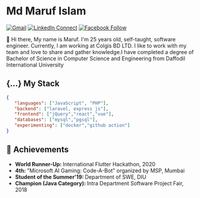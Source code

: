 # Md Maruf Islam

[![Gmail](https://img.shields.io/badge/%20-Send%20Mail-black?color=14171A&labelColor=ef5350&logo=gmail&logoColor=ffffff)](mailto:maruf4426@diu.edu.bd)
[![LinkedIn Connect](https://img.shields.io/badge/%20-Connect-black?color=14171A&labelColor=212121&logo=linkedin&logoColor=ffffff)](https://www.linkedin.com/in/shunjid/)
[![Facebook Follow](https://img.shields.io/badge/%20-Connect-black?color=14171A&labelColor=1976d2&logo=facebook&logoColor=ffffff)](https://www.facebook.com/islammaruf7424/)

:wave: Hi there, My name is Maruf. I'm 25 years old, self-taught, software engineer. Currently, I am working at Colgis BD LTD. I like to work with my team and love to share and gather knowledge.I have completed a degree of Bachelor of Science in Computer Science and Engineering from Daffodil International University
## {...} My Stack

```json
{
   "languages": ["JavaScript", "PHP"],
   "backend": ["laravel, express js"],
   "frontend": ["jQuery","react","vue"],
   "databases": ["mysql","pgsql"],
   "experimenting": ["docker","github action"]
}
```
## :tada: Achievements

<ul>
  <li>
     <b>World Runner-Up: </b> International Flutter Hackathon, 2020
   </li> 
   <li>
     <b>4th: </b> "Microsoft AI Gaming: Code-A-Bot" organized by MSP, Mumbai
   </li>
   <li>
     <b>Student of the Summer'19: </b> Department of SWE, DIU
   </li>
   <li>
     <b>Champion (Java Category): </b> Intra Department Software Project Fair, 2018
   </li>
</ul>
